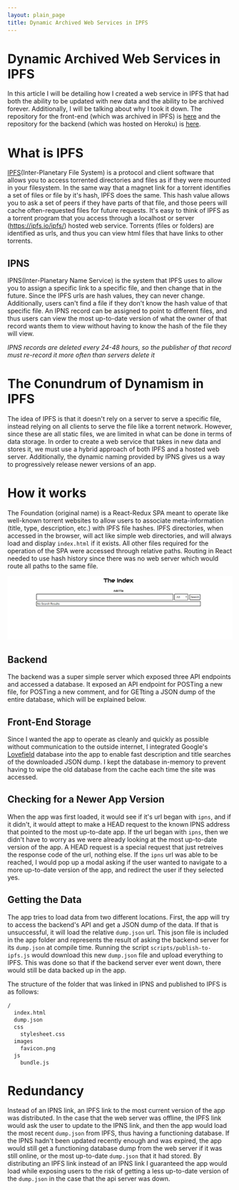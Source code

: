 ```yaml
---
layout: plain_page
title: Dynamic Archived Web Services in IPFS
---
```

# Dynamic Archived Web Services in IPFS

In this article I will be detailing how I created a web service in IPFS that had both the ability to be updated with new data and the ability to be archived forever. Additionally, I will be talking about why I took it down. The repository for the front-end (which was archived in IPFS) is [here](https://github.com/cakenggt/ipfs-foundation-frontend) and the repository for the backend (which was hosted on Heroku) is [here](https://github.com/cakenggt/ipfs-foundation-backend).

# What is IPFS

[IPFS](http://ipfs.io/)(Inter-Planetary File System) is a protocol and client software that allows you to access torrented directories and files as if they were mounted in your filesystem. In the same way that a magnet link for a torrent identifies a set of files or file by it's hash, IPFS does the same. This hash value allows you to ask a set of peers if they have parts of that file, and those peers will cache often-requested files for future requests. It's easy to think of IPFS as a torrent program that you access through a localhost or server (https://ipfs.io/ipfs/) hosted web service. Torrents (files or folders) are identified as urls, and thus you can view html files that have links to other torrents.

## IPNS
IPNS(Inter-Planetary Name Service) is the system that IPFS uses to allow you to assign a specific link to a specific file, and then change that in the future. Since the IPFS urls are hash values, they can never change. Additionally, users can't find a file if they don't know the hash value of that specific file. An IPNS record can be assigned to point to different files, and thus users can view the most up-to-date version of what the owner of that record wants them to view without having to know the hash of the file they will view.

*IPNS records are deleted every 24-48 hours, so the publisher of that record must re-record it more often than servers delete it*

# The Conundrum of Dynamism in IPFS

The idea of IPFS is that it doesn't rely on a server to serve a specific file, instead relying on all clients to serve the file like a torrent network. However, since these are all static files, we are limited in what can be done in terms of data storage. In order to create a web service that takes in new data and stores it, we must use a hybrid approach of both IPFS and a hosted web server. Additionally, the dynamic naming provided by IPNS gives us a way to progressively release newer versions of an app.

# How it works

The Foundation (original name) is a React-Redux SPA meant to operate like well-known torrent websites to allow users to associate meta-information (title, type, description, etc.) with IPFS file hashes. IPFS directories, when accessed in the browser, will act like simple web directories, and will always load and display `index.html` if it exists. All other files required for the operation of the SPA were accessed through relative paths. Routing in React needed to use hash history since there was no web server which would route all paths to the same file.

![The Index](/images/the-index.png)

## Backend

The backend was a super simple server which exposed three API endpoints and accessed a database. It exposed an API endpoint for POSTing a new file, for POSTing a new comment, and for GETting a JSON dump of the entire database, which will be explained below.

## Front-End Storage

Since I wanted the app to operate as cleanly and quickly as possible without communication to the outside internet, I integrated Google's [Lovefield](https://github.com/google/lovefield) database into the app to enable fast description and title searches of the downloaded JSON dump. I kept the database in-memory to prevent having to wipe the old database from the cache each time the site was accessed.

## Checking for a Newer App Version

When the app was first loaded, it would see if it's url began with `ipns`, and if it didn't, it would attept to make a HEAD request to the known IPNS address that pointed to the most up-to-date app. If the url began with `ipns`, then we didn't have to worry as we were already looking at the most up-to-date version of the app. A HEAD request is a special request that just retreives the response code of the url, nothing else. If the `ipns` url was able to be reached, I would pop up a modal asking if the user wanted to navigate to a more up-to-date version of the app, and redirect the user if they selected yes.

## Getting the Data

The app tries to load data from two different locations. First, the app will try to access the backend's API and get a JSON dump of the data. If that is unsuccessful, it will load the relative `dump.json` url. This json file is included in the app folder and represents the result of asking the backend server for its `dump.json` at compile time. Running the script `scripts/publish-to-ipfs.js` would download this new `dump.json` file and upload everything to IPFS. This was done so that if the backend server ever went down, there would still be data backed up in the app.

The structure of the folder that was linked in IPNS and published to IPFS is as follows:
```
/
  index.html
  dump.json
  css
    stylesheet.css
  images
    favicon.png
  js
    bundle.js
```

# Redundancy

Instead of an IPNS link, an IPFS link to the most current version of the app was distributed. In the case that the web server was offline, the IPFS link would ask the user to update to the IPNS link, and then the app would load the most recent `dump.json` from IPFS, thus having a functioning database. If the IPNS hadn't been updated recently enough and was expired, the app would still get a functioning database dump from the web server if it was still online, or the most up-to-date `dump.json` that it had stored. By distributing an IPFS link instead of an IPNS link I guaranteed the app would load while exposing users to the risk of getting a less up-to-date version of the `dump.json` in the case that the api server was down.
